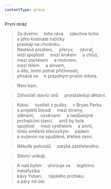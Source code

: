 ```yaml
---
contentType: prose
---
```


První mráz

> Za dveřmi     toho rána     zdechne ticho  
> a jeho kostnaté ručičky  
> praskají na chodníku.  
> Nastává prodlení,     přeryv,     závrať,  
> mizí spojitost     mezi krokem     a chůzí,  
> mezi startérem     a motorem,  
> mezi tělem     a slovem,  
> a děs, tento potrat příčinnosti,  
> přisává se     k prázdným prsům města.

> Není kam.

> Zdivočelí slavíci snů     pronásledují dětství.

> Kdosi     vystřelí z pušky     v Bryan Parku  
> a projektil bloudí     mezi stromy,  
> stěnami,     ozvěnami     a nedůstojně  
> prchajícími starci,     aniž by byla  
> spojitost     mezi výstřelem     a smrtí,  
> tímto směšně křečovitým     pádem  
> a svíjením na opuštěné, křehké zemi.

> Několik policistů     zatýká zastřeleného.

> Slavíci unikají.

> A nad bytím     utvrzuje se     legitimní  
> metafyzika  
> kávy Yuban,     rajského protlaku  
> a páry od úst.
